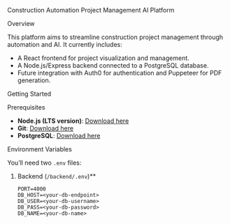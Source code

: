 Construction Automation Project Management AI Platform

Overview

This platform aims to streamline construction project management through automation and AI. It currently includes:
- A React frontend for project visualization and management.
- A Node.js/Express backend connected to a PostgreSQL database.
- Future integration with Auth0 for authentication and Puppeteer for PDF generation.

Getting Started

Prerequisites

- **Node.js (LTS version)**: [Download here](https://nodejs.org/)
- **Git**: [Download here](https://git-scm.com/)
- **PostgreSQL**: [Download here](https://www.postgresql.org/)

Environment Variables

You’ll need two `.env` files:  
1. Backend (`/backend/.env`)**  
   ```env
   PORT=4000
   DB_HOST=<your-db-endpoint>
   DB_USER=<your-db-username>
   DB_PASS=<your-db-password>
   DB_NAME=<your-db-name>
